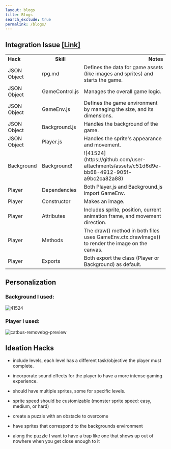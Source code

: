 ```yaml
---
layout: blogs 
title: Blogs
search_exclude: true
permalink: /blogs/
---
```


## Integration Issue [ [Link] ](https://github.com/whitelunarium/Aneesh_2025/issues/6)

<table style="width:100%; border: 1px white;">
  <tr>
    <th style="text-align:left">Hack</th>
    <th style="text-align:center">Skill</th>
    <th style="text-align:right">Notes</th>
  </tr>
  <tr>
    <td>JSON Object</td>
    <td>rpg.md</td>
    <td>Defines the data for game assets (like images and sprites) and starts the game.</td>
  </tr>
  <tr>
    <td>JSON Object</td>
    <td>GameControl.js</td>
    <td>Manages the overall game logic.</td>
  </tr>
  <tr>
    <td>JSON Object</td>
    <td>GameEnv.js</td>
    <td>Defines the game environment by managing the size, and its dimensions.</td>
  </tr>
  <tr>
    <td>JSON Object</td>
    <td>Background.js</td>
    <td>Handles the background of the game.</td>
  </tr>
  <tr>
    <td>JSON Object</td>
    <td>Player.js</td>
    <td>Handles the sprite's appearance and movement.</td>
  </tr>
  <tr>
    <td>Background</td>
    <td>Background!</td>
    <td>![41524](https://github.com/user-attachments/assets/c51d6d9e-bb68-4912-905f-a9bc2ca82a88)</td>
  </tr>
  <tr>
    <td>Player</td>
    <td>Dependencies</td>
    <td>Both Player.js and Background.js import GameEnv.</td>
  </tr>
  <tr>
    <td>Player</td>
    <td>Constructor</td>
    <td>Makes an image.</td>
  </tr>
  <tr>
    <td>Player</td>
    <td>Attributes</td>
    <td>Includes sprite, position, current animation frame, and movement direction.</td>
  </tr>
  <tr>
    <td>Player</td>
    <td>Methods</td>
    <td>The draw() method in both files uses GameEnv.ctx.drawImage() to render the image on the canvas.</td>
  </tr>
  <tr>
    <td>Player</td>
    <td>Exports</td>
    <td>Both export the class (Player or Background) as default.</td>
  </tr>
</table>


## Personalization

### Background I used:
![41524](https://github.com/user-attachments/assets/a4a667e2-1f93-411a-83a9-d630120b9a85)

### Player I used:
![catbus-removebg-preview](https://github.com/user-attachments/assets/848814c8-40c1-428e-a6c2-f45b59ca57a6)

## Ideation Hacks
- include levels, each level has a different task/objective the player must complete.
- incorporate sound effects for the player to have a more intense gaming experience. 
- should have multiple sprites, some for specific levels. 
- sprite speed should be customizable (monster sprite speed: easy, medium, or hard)

- create a puzzle with an obstacle to overcome
- have sprites that correspond to the backgrounds environment
- along the puzzle I want to have a trap like one that shows up out of nowhere when you get close enough to it


<!-- from https://github.com/utterance/utterances -->
<script src="https://utteranc.es/client.js"
        repo="{{ site.github_username }}/{{ site.github_repo | default: site.baseurl | remove: "/" }}"
        issue-term="title"
        label="blogpost-comment"
        theme="github-light"
        crossorigin="anonymous"
        async>
</script>
